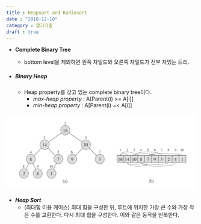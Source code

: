 ```yaml
---
title : Heapsort and Radixsort
date : "2018-12-10"
category : 알고리즘
draft : true
---
```




* **Complete Binary Tree**

  - bottom level을 제외하면 왼쪽 차일드와 오른쪽 차일드가 전부 차있는 트리.

* ##### **Binary Heap**

  * Heap property를 갖고 있는 complete binary tree이다.
    * *max-heap property* : A[Parent(i) >= A[i]]
    * *min-heap property* : A[Parent(i) =< A[i]]


![](./01.PNG)

* ***Heap Sort***
  * (최대힙 이용 케이스) 최대 힙을 구성한 뒤, 루트에 위치한 가장 큰 수와 가장 작은 수를 교환한다. 다시 최대 힙을 구성한다. 이와 같은 동작을 반복한다. 